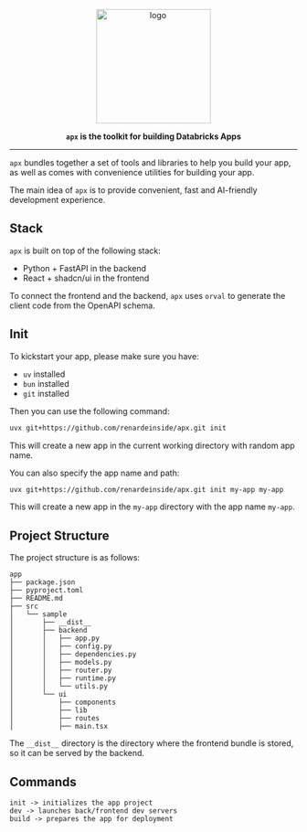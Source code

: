 <p align="center">
    <a href="https://github.com/renardeinside/apx">
        <img src="https://raw.githubusercontent.com/renardeinside/apx/refs/heads/main/assets/logo.svg" class="align-center" width="200" height="200" alt="logo" />
    </a>
</p>

<p align="center">
    <b><code>apx</code> is the toolkit for building Databricks Apps</b>
</p>

---


`apx` bundles together a set of tools and libraries to help you build your app, as well as comes with convenience utilities for building your app.

The main idea of `apx` is to provide convenient, fast and AI-friendly development experience.

## Stack

`apx` is built on top of the following stack:

- Python + FastAPI in the backend
- React + shadcn/ui in the frontend

To connect the frontend and the backend, `apx` uses `orval` to generate the client code from the OpenAPI schema.

## Init

To kickstart your app, please make sure you have:

- `uv` installed
- `bun` installed
- `git` installed

Then you can use the following command:

```bash
uvx git+https://github.com/renardeinside/apx.git init
```

This will create a new app in the current working directory with random app name.

You can also specify the app name and path:

```bash
uvx git+https://github.com/renardeinside/apx.git init my-app my-app
```

This will create a new app in the `my-app` directory with the app name `my-app`.

## Project Structure

The project structure is as follows:

```
app
├── package.json
├── pyproject.toml
├── README.md
├── src
│   └── sample
│       ├── __dist__
│       ├── backend
│       │   ├── app.py
│       │   ├── config.py
│       │   ├── dependencies.py
│       │   ├── models.py
│       │   ├── router.py
│       │   ├── runtime.py
│       │   └── utils.py
│       └── ui
│           ├── components
│           ├── lib
│           ├── routes
│           ├── main.tsx
```

The `__dist__` directory is the directory where the frontend bundle is stored, so it can be served by the backend.

## Commands

```
init -> initializes the app project
dev -> launches back/frontend dev servers
build -> prepares the app for deployment
```